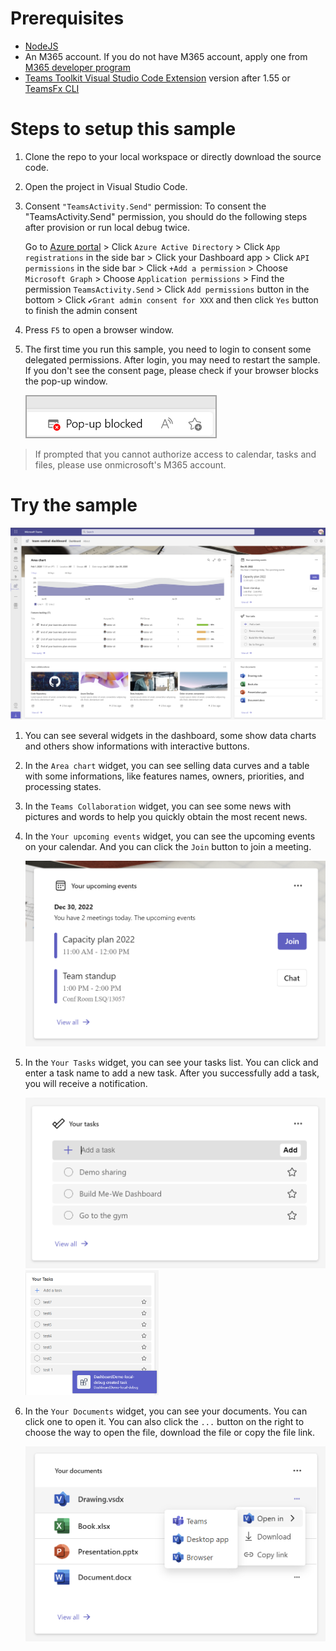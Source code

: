 # Prerequisites

- [NodeJS](https://nodejs.org/en/)
- An M365 account. If you do not have M365 account, apply one from [M365 developer program](https://developer.microsoft.com/en-us/microsoft-365/dev-program)
- [Teams Toolkit Visual Studio Code Extension](https://aka.ms/teams-toolkit) version after 1.55 or [TeamsFx CLI](https://aka.ms/teamsfx-cli)

# Steps to setup this sample

1. Clone the repo to your local workspace or directly download the source code.
2. Open the project in Visual Studio Code.
3. Consent `"TeamsActivity.Send"` permission: 
   To consent the "TeamsActivity.Send" permission, you should do the following steps after provision or run local debug twice.
   
   Go to [Azure portal](https://portal.azure.com/) > Click `Azure Active Directory` > Click `App registrations` in the side bar > Click your Dashboard app > Click `API permissions` in the side bar > Click `+Add a permission` > Choose `Microsoft Graph` > Choose `Application permissions` > Find the permission `TeamsActivity.Send` > Click `Add permissions` button in the bottom > Click `✔Grant admin consent for XXX` and then click `Yes` button to finish the admin consent
4. Press `F5` to open a browser window.
5. The first time you run this sample, you need to login to consent some delegated permissions. After login, you may need to restart the sample. If you don't see the consent page, please check if your browser blocks the pop-up window.

   ![popup-block](tabs\public\popup-block.png)

> If prompted that you cannot authorize access to calendar, tasks and files, please use onmicrosoft's M365 account.

# Try the sample

   ![](tabs\public\dashboard.png)

1. You can see several widgets in the dashboard, some show data charts and others show informations with interactive buttons.
2. In the `Area chart` widget, you can see selling data curves and a table with some informations, like features names, owners, priorities, and processing states.
3. In the `Teams Collaboration` widget, you can see some news with pictures and words to help you quickly obtain the most recent news.
4. In the `Your upcoming events` widget, you can see the upcoming events on your calendar. And you can click the `Join` button to join a meeting.

   <img src="tabs\public\join-meeting.png" style="zoom: 50%">

5. In the `Your Tasks` widget, you can see your tasks list. You can click and enter a task name to add a new task. After you successfully add a task, you will receive a notification.

   <img src="tabs\public\add-task.png" style="zoom: 50%">

   <img src="tabs\public\task-notification.png" style="zoom: 30%">

6. In the `Your Documents` widget, you can see your documents. You can click one to open it. You can also click the `...` button on the right to choose the way to open the file, download the file or copy the file link.

   <img src="tabs\public\document.png" style="zoom: 50%">